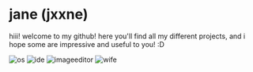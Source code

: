 # jane (jxxne)

hiii! welcome to my github! here you'll find all my different projects, and i hope some are impressive and useful to you! :D

![os](https://img.shields.io/badge/macos_sonoma_14.6-111111?logo=apple&logoColor=111111&label=os&labelColor=white)
![ide](https://img.shields.io/badge/vscodium-111111?logo=vscodium&logoColor=111111&label=ide&labelColor=blue)
![imageeditor](https://img.shields.io/badge/photosop_(cracked_obviously_lol)-111111?logo=photoshop&logoColor=111111&label=image&labelColor=33ff9f)
![wife](https://img.shields.io/badge/your_mother_<3-111111?&logoColor=111111&label=wife&labelColor=purple)
